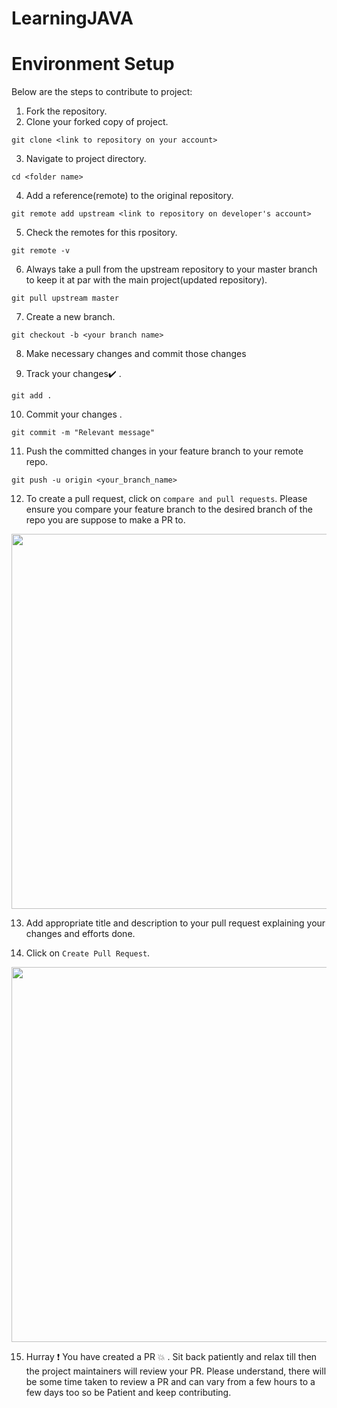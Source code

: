 # LearningJAVA


# Environment Setup

Below are the steps to contribute to project:

1. Fork the repository.
2. Clone your forked copy of project.
```
git clone <link to repository on your account>
```
3. Navigate to project directory.
```
cd <folder name>
```
4. Add a reference(remote) to the original repository.
```
git remote add upstream <link to repository on developer's account>
```
5. Check the remotes for this rpository.
```
git remote -v
```
6. Always take a pull from the upstream repository to your master branch to keep it at par with the main project(updated repository).

```
git pull upstream master
```
7. Create a new branch.
```
git checkout -b <your branch name>
```
8. Make necessary changes and commit those changes

9. Track your changes:heavy_check_mark: .
```
git add . 
```
10. Commit your changes .
```
git commit -m "Relevant message"
```
11. Push the committed changes in your feature branch to your remote repo.
```
git push -u origin <your_branch_name>
```

12. To create a pull request, click on `compare and pull requests`. Please ensure you compare your feature branch to the desired branch of the repo you are suppose to make a PR to.

<img src="https://firstcontributions.github.io/assets/Readme/compare-and-pull.png" width=600>

13. Add appropriate title and description to your pull request explaining your changes and efforts done.

14. Click on `Create Pull Request`.

<img src="https://firstcontributions.github.io/assets/Readme/submit-pull-request.png" width=600>

15. Hurray :exclamation: You have created a PR :boom: . Sit back patiently and relax till then the project maintainers will review your PR. Please understand,  there will be some time taken to review a PR and can vary from a few hours to a few days too so be Patient and keep contributing.






